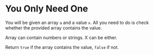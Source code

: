 # You Only Need One
You will be given an array ```a``` and a value ```x```. All you need to do is check whether the provided array contains the value.

Array can contain numbers or strings. X can be either.

Return ```true``` if the array contains the value, ```false``` if not.
